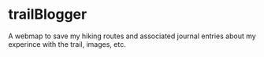 # trailBlogger
A webmap to save my hiking routes and associated journal entries about my experince with the trail, images, etc. 
